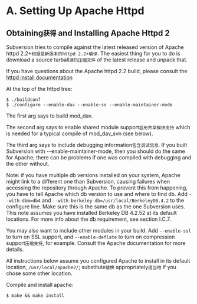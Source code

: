 #  A.  Setting Up Apache Httpd

## Obtaining`获得` and Installing Apache Httpd 2

Subversion tries to compile against the latest released version
of Apache httpd 2.2+`根据最新版本的httpd 2.2+编译`.  The easiest thing for you to do is download
a source tarball`源码压缩文件` of the latest release and unpack that.

If you have questions about the Apache httpd 2.2 build, please consult
the [httpd install documentation](https://httpd.apache.org/docs-2.2/install.html)

At the top of the httpd tree:

```
$ ./buildconf
$ ./configure --enable-dav --enable-so --enable-maintainer-mode
```

The first arg says to build mod_dav.

The second arg says to enable shared module support`启用共享模块支持` which is needed
for a typical compile of mod_dav_svn (see below).

The third arg says to include debugging information`包含调试信息`.  If you
built Subversion with --enable-maintainer-mode, then you should
do the same for Apache; there can be problems if one was
compiled with debugging and the other without.

Note: if you have multiple db versions installed on your system,
Apache might link to a different one than Subversion, causing
failures when accessing the repository through Apache.  To prevent
this from happening, you have to tell Apache which db version to
use and where to find db.  Add `--with-dbm=db4` and
`--with-berkeley-db=/usr/local/BerkeleyDB.4.2` to the configure
line.  Make sure this is the same db as the one Subversion uses.
This note assumes you have installed Berkeley DB 4.2.52
at its default locations.  For more info about the db requirement,
see section I.C.7.

You may also want to include other modules in your build. Add
`--enable-ssl` to turn on SSL support, and `--enable-deflate` to turn on
compression support`压缩支持`, for example.  Consult the Apache documentation
for more details.

All instructions below assume you configured Apache to install
in its default location, `/usr/local/apache2/`; substitute`替换` appropriately`适当地` if you chose some other location.

Compile and install apache:

```
$ make && make install
```
